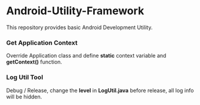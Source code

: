 # Android-Utility-Framework
This repository provides basic Android Development Utility.

### Get Application Context

Override Application class and define **static** context variable and **getContext()** function.

### Log Util Tool

Debug / Release, change the **level** in **LogUtil.java** before release, all log info will be hidden.
